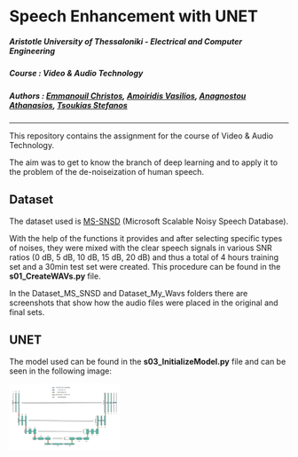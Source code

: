 # Speech Enhancement with UNET

##### **Aristotle University of Thessaloniki - Electrical and Computer Engineering**

##### **Course : Video & Audio Technology**

##### **Authors : [Emmanouil Christos](https://github.com/eachristgr), [ Amoiridis Vasilios](https://github.com/vamoirid), [Anagnostou Athanasios](https://github.com/Nassos-Anagnostou), [Tsoukias Stefanos](https://github.com/tsoukias)**

------

This repository contains the assignment for the course of Video & Audio Technology.

The aim was to get to know the branch of deep learning and to apply it to the problem of the de-noiseization of human speech.

## Dataset

The dataset used is [MS-SNSD](https://github.com/microsoft/MS-SNSD) (Microsoft Scalable Noisy Speech Database).

With the help of the functions it provides and after selecting specific types of noises, they were mixed with the clear speech signals in various SNR ratios (0 dB, 5 dB, 10 dB, 15 dB, 20 dB) and thus a total of 4 hours training set and a 30min test set were created. This procedure can be found in the **s01_CreateWAVs.py** file.

In the Dataset_MS_SNSD and Dataset_My_Wavs folders there are screenshots that show how the audio files were placed in the original and final sets.

## UNET

The model used can be found in the **s03_InitializeModel.py** file and can be seen in the following image:

<img src="https://github.com/eachristgr/Speech_Enhancement_with_UNET/blob/master/UNET_Model_Saves/UNET_Shape.png?raw=true" width="200"/> 

